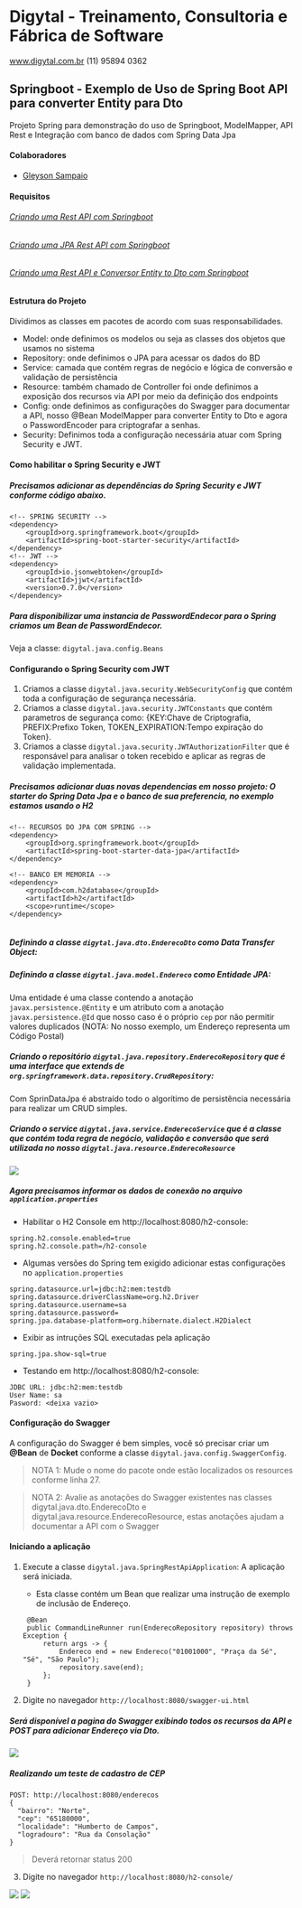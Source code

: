 # Digytal - Treinamento, Consultoria e Fábrica de Software
www.digytal.com.br
(11) 95894 0362

## Springboot - Exemplo de Uso de Spring Boot API para converter Entity para Dto

Projeto Spring para demonstração do uso de Springboot, ModelMapper, API Rest e Integração com banco de dados com Spring Data Jpa


#### Colaboradores
- [Gleyson Sampaio](https://github.com/glysns)

#### Requisitos
###### [Criando uma Rest API com Springboot](https://github.com/glysns/java-exemplos/tree/main/spring/spring-rest-api)
###### [Criando uma JPA Rest API com Springboot](https://github.com/glysns/java-exemplos/tree/main/spring/spring-jpa-rest-api)
###### [Criando uma Rest API e Conversor Entity to Dto com Springboot](https://github.com/glysns/java-exemplos/tree/main/spring/spring-rest-entity-to-dto)


#### Estrutura do Projeto
Dividimos as classes em pacotes de acordo com suas responsabilidades.
- Model: onde definimos os modelos ou seja as classes dos objetos que usamos no sistema
- Repository: onde definimos o JPA para acessar os dados do BD
- Service: camada que contém regras de negócio e lógica de conversão e validação de persistência
- Resource: também chamado de Controller foi onde definimos a exposição dos recursos via API por meio da definição dos endpoints
- Config: onde definimos as configurações do Swagger para documentar a API, nosso @Bean ModelMapper para converter Entity to Dto e agora o PasswordEncoder para criptografar a senhas.
- Security: Definimos toda a configuração necessária atuar com Spring Security e JWT.

#### Como habilitar o Spring Security e JWT

##### Precisamos adicionar as dependências do Spring Security e JWT conforme código abaixo.
```
<!-- SPRING SECURITY -->
<dependency>
	<groupId>org.springframework.boot</groupId>
	<artifactId>spring-boot-starter-security</artifactId>
</dependency>
<!-- JWT -->
<dependency>
	<groupId>io.jsonwebtoken</groupId>
	<artifactId>jjwt</artifactId>
	<version>0.7.0</version>
</dependency>
```
##### Para disponibilizar uma instancia de PasswordEndecor para o Spring criamos um Bean de PasswordEndecor.

Veja a classe: `digytal.java.config.Beans`

#### Configurando o Spring Security com JWT

1. Criamos a classe `digytal.java.security.WebSecurityConfig` que contém toda a configuração de segurança necessária.
1. Criamos a classe `digytal.java.security.JWTConstants` que contém parametros de segurança como: {KEY:Chave de Criptografia, PREFIX:Prefixo Token, TOKEN_EXPIRATION:Tempo expiração do Token}. 
1. Criamos a classe `digytal.java.security.JWTAuthorizationFilter` que é responsável para analisar o token recebido e aplicar as regras de validação implementada.




##### Precisamos adicionar duas novas dependencias em nosso projeto: O starter do Spring Data Jpa e o banco de sua preferencia, no exemplo estamos usando o H2

```
<!-- RECURSOS DO JPA COM SPRING -->
<dependency>
	<groupId>org.springframework.boot</groupId>
	<artifactId>spring-boot-starter-data-jpa</artifactId>
</dependency>

<!-- BANCO EM MEMORIA -->
<dependency>
	<groupId>com.h2database</groupId>
	<artifactId>h2</artifactId>
	<scope>runtime</scope>
</dependency>
    
```

##### Definindo a classe `digytal.java.dto.EnderecoDto` como Data Transfer Object: 
##### Definindo a classe `digytal.java.model.Endereco` como Entidade JPA:

Uma entidade é uma classe contendo a anotação `javax.persistence.@Entity` e um atributo com a anotação `javax.persistence.@Id` que nosso caso é o próprio `cep` por não permitir valores duplicados (NOTA: No nosso exemplo, um Endereço representa um Código Postal)

##### Criando o repositório `digytal.java.repository.EnderecoRepository` que é uma interface que extends de `org.springframework.data.repository.CrudRepository`:

Com SprinDataJpa é abstraído todo o algorítimo de persistência necessária para realizar um CRUD simples. 

##### Criando o service `digytal.java.service.EnderecoService` que é a classe que contém toda regra de negócio, validação e conversão que será utilizada no nosso `digytal.java.resource.EnderecoResource`

![](https://github.com/glysns/java-exemplos/blob/main/spring/spring-rest-entity-to-dto/src/main/resources/converter-service.png)

##### Agora precisamos informar os dados de conexão no arquivo `application.properties`
  * Habilitar o H2 Console em http://localhost:8080/h2-console:
  ``` 
  spring.h2.console.enabled=true
  spring.h2.console.path=/h2-console
  ```
   * Algumas versões do Spring tem exigido adicionar estas configurações no `application.properties`
  ``` 
  spring.datasource.url=jdbc:h2:mem:testdb
  spring.datasource.driverClassName=org.h2.Driver
  spring.datasource.username=sa
  spring.datasource.password=
  spring.jpa.database-platform=org.hibernate.dialect.H2Dialect
  ```
   
  * Exibir as intruções SQL executadas pela aplicação
  ``` 
  spring.jpa.show-sql=true
  ```
  
  * Testando em http://localhost:8080/h2-console:
  ``` 
  JDBC URL: jdbc:h2:mem:testdb
  User Name: sa
  Pasword: <deixa vazio>
  ``` 
 
#### Configuração do Swagger

A configuração do Swagger é bem simples, você só precisar criar um **@Bean** de **Docket** conforme a classe `digytal.java.config.SwaggerConfig`.

> NOTA 1: Mude o nome do pacote onde estão localizados os resources conforme linha 27.

> NOTA 2: Avalie as anotações do Swagger existentes nas classes digytal.java.dto.EnderecoDto e digytal.java.resource.EnderecoResource, estas anotações ajudam a documentar a API com o Swagger


#### Iniciando a aplicação

1. Execute a classe `digytal.java.SpringRestApiApplication`: A aplicação será iniciada.
   * Esta classe contém um Bean que realizar uma instrução de exemplo de inclusão de Endereço.
   ```
	@Bean
	public CommandLineRunner run(EnderecoRepository repository) throws Exception {
		return args -> {
			Endereco end = new Endereco("01001000", "Praça da Sé", "Sé", "São Paulo");
			repository.save(end);
		};
	}
   ```
   
3. Digite no navegador `http://localhost:8080/swagger-ui.html`

##### Será disponível a pagina do Swagger exibindo todos os recursos da API e POST para adicionar Endereço via Dto.

![](https://github.com/glysns/java-exemplos/blob/main/spring/spring-rest-entity-to-dto/src/main/resources/swagger-dto.png)

##### Realizando um teste de cadastro de CEP
```
POST: http://localhost:8080/enderecos
{
  "bairro": "Norte",
  "cep": "65180000",
  "localidade": "Humberto de Campos",
  "logradouro": "Rua da Consolação"
}
```

> Deverá retornar status 200

3. Digite no navegador `http://localhost:8080/h2-console/`

![](https://github.com/glysns/java-exemplos/blob/main/spring/spring-jpa-rest-api/src/main/resources/h2.png)
![](https://github.com/glysns/java-exemplos/blob/main/spring/spring-rest-entity-to-dto/src/main/resources/select.png)


